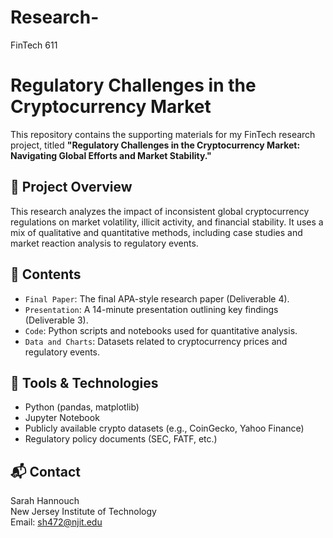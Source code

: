 # Research-
FinTech 611
# Regulatory Challenges in the Cryptocurrency Market

This repository contains the supporting materials for my FinTech research project, titled **"Regulatory Challenges in the Cryptocurrency Market: Navigating Global Efforts and Market Stability."**

## 📄 Project Overview

This research analyzes the impact of inconsistent global cryptocurrency regulations on market volatility, illicit activity, and financial stability. It uses a mix of qualitative and quantitative methods, including case studies and market reaction analysis to regulatory events.

## 📂 Contents

- `Final Paper`: The final APA-style research paper (Deliverable 4).
- `Presentation`: A 14-minute presentation outlining key findings (Deliverable 3).
- `Code`: Python scripts and notebooks used for quantitative analysis.
- `Data and Charts`: Datasets related to cryptocurrency prices and regulatory events.

## 🔧 Tools & Technologies

- Python (pandas, matplotlib)
- Jupyter Notebook
- Publicly available crypto datasets (e.g., CoinGecko, Yahoo Finance)
- Regulatory policy documents (SEC, FATF, etc.)

## 📬 Contact

Sarah Hannouch  
New Jersey Institute of Technology  
Email: sh472@njit.edu

